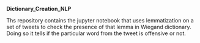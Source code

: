**Dictionary_Creation_NLP**

Ths repository contains the jupyter notebook that uses lemmatization on a set of tweets to check the presence of that lemma in Wiegand dictionary.
Doing so it tells if the particular word from the tweet is offensive or not.
